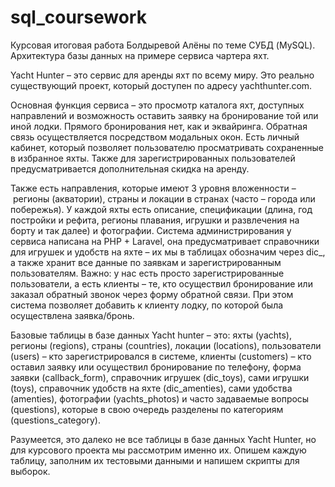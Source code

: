 # sql_coursework
Курсовая итоговая работа Болдыревой Алёны по теме СУБД (MySQL). Архитектура базы данных на примере сервиса чартера яхт.

Yacht Hunter – это сервис для аренды яхт по всему миру. Это реально существующий проект, который доступен по адресу yachthunter.com.

Основная функция сервиса – это просмотр каталога яхт, доступных направлений и возможность оставить заявку на бронирование той или иной лодки. Прямого бронирования нет, как и эквайринга. Обратная связь осуществляется посредством модальных окон. Есть личный кабинет, который позволяет пользователю просматривать сохраненные в избранное яхты. Также для зарегистрированных пользователей предусматривается дополнительная скидка на аренду. 

Также есть направления, которые имеют 3 уровня вложенности – регионы (акватории), страны и локации в странах (часто – города или побережья). У каждой яхты есть описание, спецификации (длина, год постройки и рефита, регионы плавания, игрушки и развлечения на борту и так далее) и фотографии. Система администрирования у сервиса написана на PHP + Laravel, она предусматривает справочники для игрушек и удобств на яхте – их мы в таблицах обозначим через dic_, а также хранит все данные по заявкам и зарегистрированным пользователям. Важно: у нас есть просто зарегистрированные пользователи, а есть клиенты – те, кто осуществил бронирование или заказал обратный звонок через форму обратной связи. При этом система позволяет добавить к клиенту лодку, по которой была осуществлена заявка/бронь.

Базовые таблицы в базе данных Yacht hunter – это: яхты (yachts), регионы (regions), страны (countries), локации (locations), пользователи (users) – кто зарегистрировался в системе, клиенты (customers) – кто оставил заявку или осуществил бронирование по телефону, форма заявки (callback_form), справочник игрушек (dic_toys), сами игрушки (toys), справочник удобств на яхте (dic_amenties), сами удобства (amenties), фотографии (yachts_photos) и часто задаваемые вопросы (questions), которые в свою очередь разделены по категориям (questions_category).

Разумеется, это далеко не все таблицы в базе данных Yacht Hunter, но для курсового проекта мы рассмотрим именно их. Опишем каждую таблицу, заполним их тестовыми данными и напишем скрипты для выборок.
